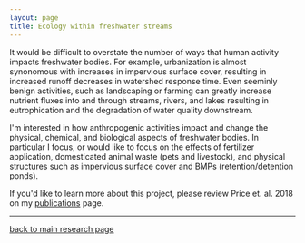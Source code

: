 ```yaml
---
layout: page
title: Ecology within freshwater streams
---
```


It would be difficult to overstate the number of ways that human activity impacts freshwater bodies. For example, urbanization is almost synonomous with increases in impervious surface cover, resulting in increased runoff decreases in watershed response time. Even seeminly benign activities, such as landscaping or farming can greatly increase nutrient fluxes into and through streams, rivers, and lakes resulting in eutrophication and the degradation of water quality downstream. 

I'm interested in how anthropogenic activities impact and change the physical, chemical, and biological aspects of freshwater bodies. In particular I focus, or would like to focus on the effects of fertilizer application, domesticated animal waste (pets and livestock), and physical structures such as impervious surface cover and BMPs (retention/detention ponds). 

If you'd like to learn more about this project, please review Price et. al. 2018 on my [publications](../2-publications.md) page.  

___  
[back to main research page](../1-research.md)  